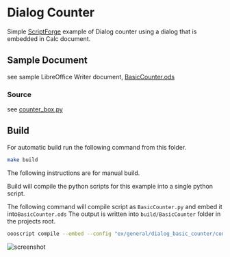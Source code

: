 # Dialog Counter

Simple [ScriptForge] example of Dialog counter using a dialog that is embedded in Calc document.

## Sample Document

see sample LibreOffice Writer document, [BasicCounter.ods](BasicCounter.ods)

### Source

see [counter_box.py](./counter_box.py)

## Build

For automatic build run the following command from this folder.

```sh
make build
```
The following instructions are for manual build.

Build will compile the python scripts for this example into a single python script.

The following command will compile script as `BasicCounter.py` and embed it into`BasicCounter.ods`
The output is written into `build/BasicCounter` folder in the projects root.

```sh
oooscript compile --embed --config "ex/general/dialog_basic_counter/config.json" --embed-doc "ex/general/dialog_basic_counter/BasicCounter.ods" --build-dir "build/BasicCounter"
```

![screenshot](https://user-images.githubusercontent.com/4193389/179670709-978fd704-db5e-4225-ae65-92bba0e88ac8.png)


[ScriptForge]: https://gitlab.com/LibreOfficiant/scriptforge
